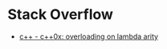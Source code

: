 # Stack Overflow

- [c++ - c++0x: overloading on lambda arity](https://stackoverflow.com/questions/4170201/c0x-overloading-on-lambda-arity)